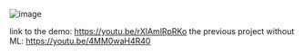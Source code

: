 
![image](https://user-images.githubusercontent.com/60657641/222741560-2ff5ae76-5a6b-4572-a120-8c90110cfeb7.png)



link to the demo: https://youtu.be/rXlAmlRpRKo
the previous project without ML: https://youtu.be/4MM0waH4R40

